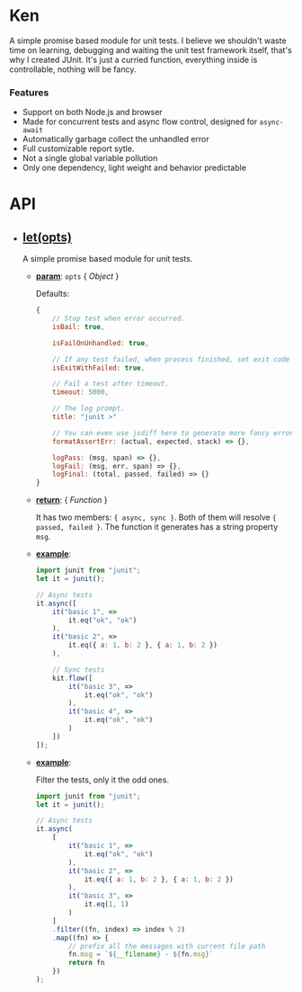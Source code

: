 # Ken

A simple promise based module for unit tests.
I believe we shouldn't waste time on learning, debugging and waiting the unit test framework itself,
that's why I created JUnit. It's just a curried function, everything inside is controllable, nothing
will be fancy.

### Features

- Support on both Node.js and browser
- Made for concurrent tests and async flow control, designed for `async-await`
- Automatically garbage collect the unhandled error
- Full customizable report sytle.
- Not a single global variable pollution
- Only one dependency, light weight and behavior predictable

# API

- ## **[let(opts)](src/index.js?source#L89)**

    A simple promise based module for unit tests.

    - **<u>param</u>**: `opts` { _Object_ }

        Defaults:
        ```js
        {
            // Stop test when error occurred.
            isBail: true,

            isFailOnUnhandled: true,

            // If any test failed, when process finished, set exit code to failed number.
            isExitWithFailed: true,

            // Fail a test after timeout.
            timeout: 5000,

            // The log prompt.
            title: "junit >"

            // You can even use jsdiff here to generate more fancy error info.
            formatAssertErr: (actual, expected, stack) => {},

            logPass: (msg, span) => {},
            logFail: (msg, err, span) => {},
            logFinal: (total, passed, failed) => {}
        }
        ```

    - **<u>return</u>**: { _Function_ }

        It has two members: `{ async, sync }`.
        Both of them will resolve `{ passed, failed }`.
        The function it generates has a string property `msg`.

    - **<u>example</u>**:

        ```js
        import junit from "junit";
        let it = junit();

        // Async tests
        it.async([
            it("basic 1", =>
                it.eq("ok", "ok")
            ),
            it("basic 2", =>
                it.eq({ a: 1, b: 2 }, { a: 1, b: 2 })
            ),

            // Sync tests
            kit.flow([
                it("basic 3", =>
                    it.eq("ok", "ok")
                ),
                it("basic 4", =>
                    it.eq("ok", "ok")
                )
            ])
        ]);
        ```

    - **<u>example</u>**:

        Filter the tests, only it the odd ones.
        ```js
        import junit from "junit";
        let it = junit();

        // Async tests
        it.async(
            [
                it("basic 1", =>
                    it.eq("ok", "ok")
                ),
                it("basic 2", =>
                    it.eq({ a: 1, b: 2 }, { a: 1, b: 2 })
                ),
                it("basic 3", =>
                    it.eq(1, 1)
                )
            ]
            .filter((fn, index) => index % 2)
            .map((fn) => {
                // prefix all the messages with current file path
                fn.msg = `${__filename} - ${fn.msg}`
                return fn
            })
        );
        ```


